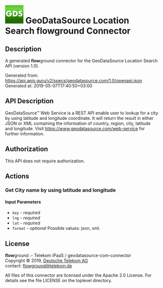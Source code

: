 # ![LOGO](logo.png) GeoDataSource Location Search **flow**ground Connector

## Description

A generated **flow**ground connector for the GeoDataSource Location Search API (version 1.0).

Generated from: https://api.apis.guru/v2/specs/geodatasource.com/1.0/openapi.json<br/>
Generated at: 2019-05-07T17:40:50+03:00

## API Description

GeoDataSource™ Web Service is a REST API enable user to lookup for a city by using latitude and longitude coordinate. It will return the result in either JSON or XML containing the information of country, region, city, latitude and longitude. Visit https://www.geodatasource.com/web-service for further information.

## Authorization

This API does not require authorization.

## Actions

### Get City name by using latitude and longitude

#### Input Parameters
* `key` - _required_
* `lng` - _required_
* `lat` - _required_
* `format` - _optional_
    Possible values: json, xml.

## License

**flow**ground :- Telekom iPaaS / geodatasource-com-connector<br/>
Copyright © 2019, [Deutsche Telekom AG](https://www.telekom.de)<br/>
contact: flowground@telekom.de

All files of this connector are licensed under the Apache 2.0 License. For details
see the file LICENSE on the toplevel directory.
